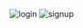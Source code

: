 ![login](https://github.com/Oumaima31/Login/assets/154523717/82ddceb2-0e24-40ad-bf37-57bb8dbef460)
![signup](https://github.com/Oumaima31/Login/assets/154523717/6462cbaf-b7d3-4a38-babb-29442e9e71eb)
